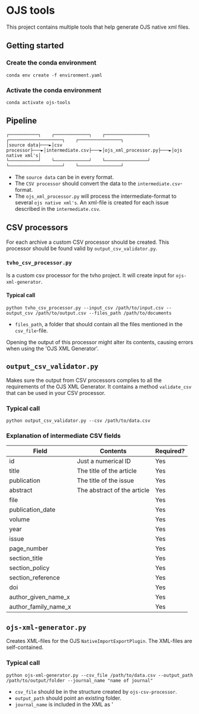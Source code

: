 # OJS tools

This project contains multiple tools that help generate OJS native xml files.

## Getting started

### Create the conda environment
```commandline
conda env create -f environment.yaml
```

### Activate the conda environment
```commandline
conda activate ojs-tools
```

## Pipeline
```
┌───────────┐    ┌─────────────┐    ┌────────────────┐    ┌────────────────────┐    ┌────────────────┐
│source data├───►│csv processor├───►│intermediate.csv├───►│ojs_xml_processor.py├───►│ojs native xml's│
└───────────┘    └─────────────┘    └────────────────┘    └────────────────────┘    └────────────────┘
```
* The `source data` can be in every format.
* The `CSV processor` should convert the data to the `intermediate.csv`-format.
* The `ojs_xml_processor.py` will process the intermediate-format to several `ojs native xml's`.
An xml-file is created for each issue described in the `intermediate.csv`.

## CSV processors
For each archive a custom CSV processor should be created. 
This processor should be found valid by `output_csv_validator.py`.

### `tvho_csv_processor.py`

Is a custom csv processor for the tvho project.
It will create input for `ojs-xml-generator`.

#### Typical call
```commandline
python tvho_csv_processor.py --input_csv /path/to/input.csv --output_csv /path/to/output.csv --files_path /path/to/documents
```
* `files_path`, a folder that should contain all the files mentioned in the `csv_file`-file.

Opening the output of this processor might alter its contents, causing errors when using the 'OJS XML Generator'.

## `output_csv_validator.py`
Makes sure the output from CSV processors complies to all the requirements of the OJS XML Generator.
It contains a method `validate_csv` that can be used in your CSV processor.

### Typical call
```commandline
python output_csv_validator.py --csv /path/to/data.csv
```

### Explanation of intermediate CSV fields
| Field  | Contents  | Required?  |
|---|---|---|
| id  | Just a numerical ID  | Yes  |
| title  | The title of the article  | Yes  |
| publication | The title of the issue | Yes |
| abstract  | The abstract of the article  | Yes  |
| file  |   | Yes  |
| publication_date  |   | Yes  |
| volume  |   | Yes  |
| year  |   | Yes  |
| issue  |   | Yes  |
| page_number  |   | Yes  |
| section_title  |   | Yes  |
| section_policy  |   | Yes  |
| section_reference  |   | Yes  |
| doi  |   | Yes  |
| author_given_name_x  |   | Yes  |
| author_family_name_x |   | Yes  |

## `ojs-xml-generator.py` 

Creates XML-files for the OJS `NativeImportExportPlugin`.
The XML-files are self-contained.

### Typical call
```commandline
python ojs-xml-generator.py --csv_file /path/to/data.csv --output_path /path/to/output/folder --journal_name "name of journal"
```
* `csv_file` should be in the structure created by `ojs-csv-processor`.
* `output_path` should point an existing folder.
* `journal_name` is included in the XML as '<title>' element and should be the full title of the journal.
This is where the XMLs are stored.
Optional parameters
* `author_group` describes the group within the system the authors of the articles are part of.
This property has a default value `Author`.
This default value is the English variant each language has its own.
The Dutch variant is `Auteur`.
* `submission_file_genre` is used for the `genre`-field of the `submission_file`-element
The default value is `Article Text`, the English variant.
The Dutch variant is `Artikeltekst`.
* `locale` the locale used when importing, default value is 'en'.
Make sure the `locale`, `author_group` and `submission_file_genre` are the same language.

A call for a Dutch-language journal would then look like this:
```commandline
python ojs-xml-generator.py --csv_file /path/to/data.csv --output_path /path/to/output/folder --journal_name "name of journal" --author_group Auteur --submission_file_genre Artikeltekst --locale nl
```


## `ojs_import.sh`
Uploads the xml's to a journal. 
Place the script in the root-folder of your OJS installation.

### Typical call
```commandline
./ojs_import.sh /path/to/folder/of/xmls path_of_journal
```
* `/path/to/folder/of/xmls` contains the OJS native xml files.
* `path_of_journal` the path property of the magazine configured in OJS.


